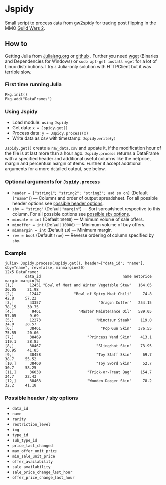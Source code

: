 Jspidy
======

Small script to process data from [gw2spidy](www.gw2spidy.com) for trading post flipping in the MMO [Guild Wars 2](https://www.guildwars2.com/).

## How to

Getting Julia from [Julialang.org](http://julialang.org/downloads/) or [github](https://github.com/JuliaLang/julia) . Further you need [wget](http://gnuwin32.sourceforge.net/packages/wget.htm) (Binaries and Dependencies for Windows) or `sudo apt-get install wget` for a lot of Linux distributions. I try a Julia-only solution with HTTPClient but it was terrible slow.

### First time running Julia
```
Pkg.init()
Pkg.add("DataFrames")
```
### Using Jspidy
* Load module: `using Jspidy`
* Get data: `x = Jspidy.get()`
* Process data: `y = Jspidy.process(x)`
* Write data as csv with timestamp: `Jspidy.write(y)`

`Jspidy.get()` create a `raw_data.csv` and update it, if the modification hour of the file is at last more than a hour ago. `Jspidy.process` returns a DataFrame with a specified header and additional useful columns like the netprice, margin and percentual margin of items. Further it accept additional arguments for a more detailed output, see below.

### Optional arguments for `Jspidy.process`
* `header = ["string1"; "string2"; "string3"; and so on]` (Default `["name"]`) — Columns and order of output spreadsheet. For all possible header options see [possible header options](#possible-header--sby-options).
* `sby = "string"` (Default `"margin"`) — Sort spreadsheet respective to this column. For all possible options see [possible sby options](#possible-header--sby-options).
* `minsale = int` (Default `10000`) — Minimum volume of sale offers.
* `minoffer = int` (Default `10000`) — Minimum volume of buy offers.
* `minmargin = int` (Default `10`) — Minimum margin.
* `rev = bool` (Default `true`) — Reverse ordering of column specified by `sby`.

### Example
```
julia> Jspidy.process(Jspidy.get(), header=["data_id"; "name"], sby="name", rev=false, minmargin=30)
12x5 DataFrame:
         data_id                                     name netprice margin margin(%)
[1,]       12451 "Bowl of Meat and Winter Vegetable Stew"   164.05  36.05     21.98
[2,]       12447               "Bowl of Spicy Meat Chili"     74.8   42.8     57.22
[3,]       43357                          "Dragon Coffer"   254.15  78.15     30.75
[4,]        9461                 "Master Maintenance Oil"   589.05  57.05      9.69
[5,]       12273                         "Minotaur Steak"    119.0   34.0     28.57
[6,]       38461                           "Pop Gun Skin"   376.55  75.55     20.06
[7,]       38469                     "Princess Wand Skin"    413.1  119.1     28.83
[8,]       38467                         "Slingshot Skin"    73.95  30.95     41.85
[9,]       38458                         "Toy Staff Skin"     69.7   38.7     55.52
[10,]      38460                         "Toy Sword Skin"     52.7   30.7     58.25
[11,]      36038                     "Trick-or-Treat Bag"    154.7   34.7     22.43
[12,]      38463                     "Wooden Dagger Skin"     78.2   32.2     41.18
```

### Possible header / sby options
* `data_id`  
* `name`  
* `rarity`  
* `restriction_level`  
* `img`  
* `type_id`  
* `sub_type_id`  
* `price_last_changed`  
* `max_offer_unit_price`  
* `min_sale_unit_price`  
* `offer_availability`  
* `sale_availability`  
* `sale_price_change_last_hour`  
* `offer_price_change_last_hour`
